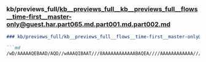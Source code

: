 ### kb/previews_full/kb__previews_full__kb__previews_full__flows__time-first__master-only@guest.har.part065.md.part001.md.part002.md

```md
### kb/previews_full/kb__previews_full__flows__time-first__master-only@guest.har.part065.md.part001.md (part 002)

```md
/wD/AAAAAQEBAAD/AQD//wAAAQIBAAT///8AAAAAAAAAAAABAQEA////AAAAAAAAAAAA////AAEAAQD///8A////AAE
```

```

```
